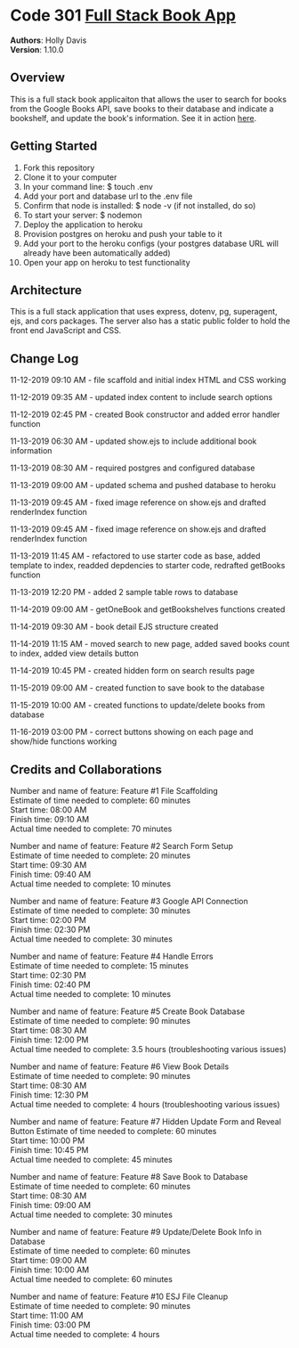 # Code 301 [Full Stack Book App](https://shielded-thicket-11289.herokuapp.com/)  

**Authors**: Holly Davis  
**Version**: 1.10.0
<!-- (increment the patch/fix version number if you make more commits past your first submission) -->

## Overview
This is a full stack book applicaiton that allows the user to search for books from the Google Books API, save books to their database and indicate a bookshelf, and update the book's information. See it in action [here](https://shielded-thicket-11289.herokuapp.com/).

<!-- Provide a high level overview of what this application is and why you are building it, beyond the fact that it's an assignment for this class. (i.e. What's your problem domain?) -->

## Getting Started
<!-- What are the steps that a user must take in order to build this app on their own machine and get it running? -->

1. Fork this repository
2. Clone it to your computer
3. In your command line: $ touch .env
4. Add your port and database url to the .env file
5. Confirm that node is installed: $ node -v (if not installed, do so)
6. To start your server: $ nodemon
7. Deploy the application to heroku
8. Provision postgres on heroku and push your table to it
9. Add your port to the heroku configs (your postgres database URL will already have been automatically added)
10. Open your app on heroku to test functionality

## Architecture

This is a full stack application that uses express, dotenv, pg, superagent, ejs, and cors packages. The server also has a static public folder to hold the front end JavaScript and CSS.

<!-- Provide a detailed description of the application design. What technologies (languages, libraries, etc) you're using, and any other relevant design information. -->


## Change Log

11-12-2019 09:10 AM - file scaffold and initial index HTML and CSS working

11-12-2019 09:35 AM - updated index content to include search options

11-12-2019 02:45 PM - created Book constructor and added error handler function

11-13-2019 06:30 AM - updated show.ejs to include additional book information

11-13-2019 08:30 AM - required postgres and configured database

11-13-2019 09:00 AM - updated schema and pushed database to heroku

11-13-2019 09:45 AM - fixed image reference on show.ejs and drafted renderIndex function

11-13-2019 09:45 AM - fixed image reference on show.ejs and drafted renderIndex function

11-13-2019 11:45 AM - refactored to use starter code as base, added template to index, readded depdencies to starter code, redrafted getBooks function

11-13-2019 12:20 PM - added 2 sample table rows to database

11-14-2019 09:00 AM - getOneBook and getBookshelves functions created

11-14-2019 09:30 AM - book detail EJS structure created

11-14-2019 11:15 AM - moved search to new page, added saved books count to index, added view details button

11-14-2019 10:45 PM - created hidden form on search results page

11-15-2019 09:00 AM - created function to save book to the database

11-15-2019 10:00 AM - created functions to update/delete books from database

11-16-2019 03:00 PM - correct buttons showing on each page and show/hide functions working

<!-- Use this area to document the iterative changes made to your application as each feature is successfully implemented. Use time stamps. Here's an examples:

01-01-2001 4:59pm - Application now has a fully-functional express server, with a GET route for the location resource.-->

## Credits and Collaborations
<!-- Give credit (and a link) to other people or resources that helped you build this application. -->


Number and name of feature: Feature #1 File Scaffolding  
Estimate of time needed to complete: 60 minutes  
Start time: 08:00 AM  
Finish time: 09:10 AM  
Actual time needed to complete: 70 minutes  

Number and name of feature: Feature #2 Search Form Setup  
Estimate of time needed to complete: 20 minutes  
Start time: 09:30 AM  
Finish time: 09:40 AM  
Actual time needed to complete: 10 minutes  

Number and name of feature: Feature #3 Google API Connection  
Estimate of time needed to complete: 30 minutes  
Start time: 02:00 PM  
Finish time: 02:30 PM  
Actual time needed to complete: 30 minutes  

Number and name of feature: Feature #4 Handle Errors  
Estimate of time needed to complete: 15 minutes  
Start time: 02:30 PM  
Finish time: 02:40 PM  
Actual time needed to complete: 10 minutes  

Number and name of feature: Feature #5 Create Book Database  
Estimate of time needed to complete: 90 minutes  
Start time: 08:30 AM  
Finish time: 12:00 PM  
Actual time needed to complete: 3.5 hours (troubleshooting various issues)  

Number and name of feature: Feature #6 View Book Details  
Estimate of time needed to complete: 90 minutes  
Start time: 08:30 AM  
Finish time: 12:30 PM  
Actual time needed to complete: 4 hours (troubleshooting various issues)  

Number and name of feature: Feature #7 Hidden Update Form and Reveal Button 
Estimate of time needed to complete: 60 minutes  
Start time: 10:00 PM  
Finish time: 10:45 PM  
Actual time needed to complete: 45 minutes  

Number and name of feature: Feature #8 Save Book to Database  
Estimate of time needed to complete: 60 minutes  
Start time: 08:30 AM  
Finish time: 09:00 AM  
Actual time needed to complete: 30 minutes  

Number and name of feature: Feature #9 Update/Delete Book Info in Database  
Estimate of time needed to complete: 60 minutes  
Start time: 09:00 AM  
Finish time: 10:00 AM  
Actual time needed to complete: 60 minutes  

Number and name of feature: Feature #10 ESJ File Cleanup  
Estimate of time needed to complete: 90 minutes  
Start time: 11:00 AM  
Finish time: 03:00 PM  
Actual time needed to complete: 4 hours  
